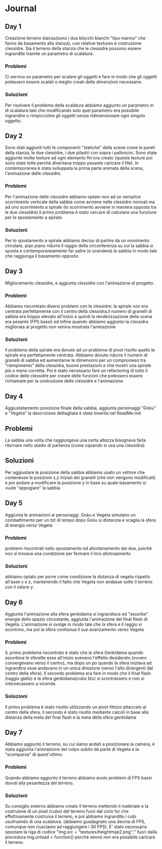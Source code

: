 
# Journal

## Day 1
  Creazione terreno stanza(sono i due blocchi bianchi "tipo marmo" che fanno da basamento alla stanza), con relative textures e
  costruzione clessidre. Sia il terreno della stanza che le clessidre possono essere ingrandite tramite un parametro di scalatura.
  ### Problemi
  Ci serviva un parametro per scalare gli oggetti e fare in modo che gli oggetti potessero essere scalati o meglio creati delle
  dimenzioni necessarie.
  ### Soluzioni
  Per risolvere il problema della scalatura abbiamo aggiunto un parametro m di scalatura tale che modificando solo quel parametro
  era possibile ingrandire o rimpicciolire gli oggetti senza ridimensionare ogni singolo oggetto.

## Day 2
  Sono stati  aggiunti tutti le componenti "statiche" della scene come le pareti della stanza, le due clessidre, i due pilastri
  con sopra i palloncini. Sono state aggiunte molte texture ad ogni elemento fin'ora creato (queste texture poi sono state tolte
  perchè diventava troppo pesante caricare il file).
  In contemporanea è stata sviluppata la prima parte animata della scena, l'animazione delle clessidre.
  ### Problemi
  Per l'animazione delle clessidre abbiamo optato non ad un semplice scorrimento verticale della sabbia come avviene nelle 
  clessidre normali ma ad uno scorrimento a spirale (lo scorrimento avviene in maniera opposta tra le due clessidre).Il primo
  problema è stato cercare di calcolare una funzione per lo spostamento a spirale.
  ### Soluzioni
  Per lo spostamento a spirale abbiamo deciso di partire da un movimento circolare, pian piano ridurre il raggio della 
  circonferenza su cui la sabbia si sposta e contemporaneamente far salire (o scendere) la sabbia in modo tale che raggiunga 
  il basamento opposto.

## Day 3
  Miglioramento clessidre, e aggiunta clessidre con l'animazione al progetto.
  ### Problemi
  Abbiamo riscontrato diversi problemi con le clessidre: la spirale non era centrata perfettamente con il centro della 
  clessidra,il numero di granelli di sabbia era troppo elevato all'inizio e quindi la renderizzazione della scena era pesante
  (FPS bassi) ed infine quando abbiamo aggiunto la clessidra migliorata al progetto non veniva mostrata l'animazione
  ### Soluzioni
  Il problema della spirale era dovuto ad un problema di pivot risolto quello la spirale era perfettamente centrata. Abbiamo
  dovuto ridurre il numero di granelli di sabbia ed aumentarne le dimensioni per un compromeso tra "riempimento" della 
  clessidra, buone prestazioni e che mostri una spirale più o meno corretta. Poi è stato necessario fare un refactoring di tutto 
  il codice delle clessidre per creare delle funzioni che potessero essere richiamate per la costruizone delle clessidre e
  l'animazione

## Day 4
  Aggiustatamento posizione finale della sabbia, aggiunta personaggi "Goku" e "Vegeta" la descrizione dettagliata è stata 
  inserita nel ReadMe.md
  ## Problemi
  La sabbia una volta che raggiungeva una certa altezza bisognava farla ritornare nello stadio di partenza (come cquando si usa 
  una clessidra).
  ## Soluzioni
   Per aggiustare la posizione della sabbia abbiamo usato un vettore che contenesse le posizioni x,z iniziali dei granelli (che
   non vengono modificati) e poi andare a modificare la posizione y in base su quale basamento si vuole "appogiare" la sabbia

## Day 5
  Aggiunta le animazioni ai personaggi. Goku e Vegeta simulano un combattimento per un tot di tempo dopo Goku si distanzia e
  scaglia la sfera di energia verso Vegeta
   ### Problemi
  problemi riscontrati nello spostamento ed allontanamento dei due, poichè non si trovava una condizione per fermare il loro allotnaamento 
  ### Soluzioni
  abbiamo optato per porre come condizione la distanza di vegeta rispetto all'asse x e z, mantenendo il fatto che Vegeta non                           andasse sotto il terreno con il valore y.
## Day 6
  Aggiunta l'animazione alla sfera genkidama si ingrandisce ed "assorbe" energia dello spazio circostante, aggiunta l'animazione 
  del final flesh di Vegeta. L'animazione si svolge in modo tale che la sfera e il raggio si scontrino, ma poi la sfera contionua
  il suo avanzamento verso Vegeta
  ### Problemi
  IL primo problema riscontrato è stato che la sfera Genkidama quando assorbiva le sferette esse all'inizio avevano l'effetto 
  desiderato (ovvero convergevano verso il centro), ma dopo un po quando la sfera iniziava ad ingrandirsi esse andavano in un 
  unica direzione (verso l'alto divergenti dal centro della sfera).
  Il secondo problema era fare in modo che il final flash (raggio giallo) e la sfera genkidama(cubo blu) si scontrassero e non 
  si intersecassero a vicenda.
  ### Soluzioni
  Il primo problema è stato risolto utilizzando un pivot fittizio attaccato al centro della sfera, il secondo è stato risolto
  mediante calcoli in base alla distanza della meta del final flash e la meta della sfera genkidama

## Day 7
  Abbiamo aggiunto il terreno, su cui siamo andati a posizionare la camera, è stata aggiunta l'animazione del colpo subito da
  parte di Vegeta e la "scomparsa" di quest'ultimo.
  ### Problemi
  Quando abbiamo aggiunto il terreno abbiamo avuto problemi di FPS bassi dovuti alla pesantezza del terreno.
  ### Soluzioni
  Su consiglio esterno abbiamo creato il terreno mettendo il materiale e la costruione di un pixel (cubo) del terreno fuori dal
  ciclo for che effettivamente costruiva il terreno, e poi abbiamo ingrandito i cubi usufruendo di una scalatura.
  (abbiamo guadagnato una decina di FPS, comunque non riusciamo ad raggiungere i 30 FPS).
  E' stato necessario spostare la riga di codice "img.src = "textures/heightmap2.png";" fuori dalla procedura img.onload = 
  function() perchè sennò non era possibile caricare il terreno.
